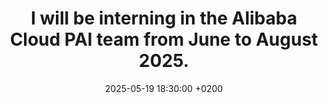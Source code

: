 ---
title: >-
    I will be interning in the Alibaba Cloud PAI team from June to August 2025.
date: 2025-05-19 18:30:00 +0200
---